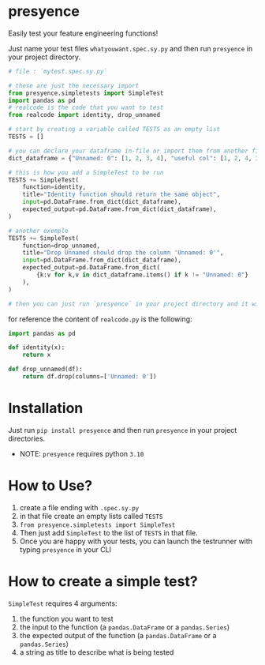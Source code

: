 # presyence

Easily test your feature engineering functions!

Just name your test files `whatyouwant.spec.sy.py` and then run `presyence` in your project directory.

```python
# file : `mytest.spec.sy.py`

# these are just the necessary import
from presyence.simpletests import SimpleTest
import pandas as pd
# realcode is the code that you want to test
from realcode import identity, drop_unnamed

# start by creating a variable called TESTS as an empty list
TESTS = []

# you can declare your dataframe in-file or import them from another file
dict_dataframe = {"Unnamed: 0": [1, 2, 3, 4], "useful col": [1, 2, 4, 3]}

# this is how you add a SimpleTest to be run
TESTS += SimpleTest(
    function=identity,
    title="Identity function should return the same object",
    input=pd.DataFrame.from_dict(dict_dataframe),
    expected_output=pd.DataFrame.from_dict(dict_dataframe),
)

# another exemple
TESTS += SimpleTest(
    function=drop_unnamed,
    title="Drop Unnamed should drop the column 'Unnamed: 0'",
    input=pd.DataFrame.from_dict(dict_dataframe),
    expected_output=pd.DataFrame.from_dict(
        {k:v for k,v in dict_dataframe.items() if k != "Unnamed: 0"}
    ),
)

# then you can just run `presyence` in your project directory and it will run the test
```

for reference the content of `realcode.py` is the following:
```python
import pandas as pd

def identity(x):
    return x

def drop_unnamed(df):
    return df.drop(columns=['Unnamed: 0'])
```


# Installation

Just run `pip install presyence` and then run `presyence` in your project directories.

- NOTE: `presyence` requires python `3.10`

# How to Use?

1. create a file ending with `.spec.sy.py`
2. in that file create an empty lists called `TESTS`
3. `from presyence.simpletests import SimpleTest`
4. Then just add `SimpleTest` to the list of `TESTS` in that file. 
5. Once you are happy with your tests, you can launch the testrunner with typing `presyence` in your CLI

# How to create a simple test?

`SimpleTest` requires 4 arguments:
1. the function you want to test
2. the input to the function (a `pandas.DataFrame` or a `pandas.Series`)
3. the expected output of the function (a `pandas.DataFrame` or a `pandas.Series`)
4. a string as title to describe what is being tested




